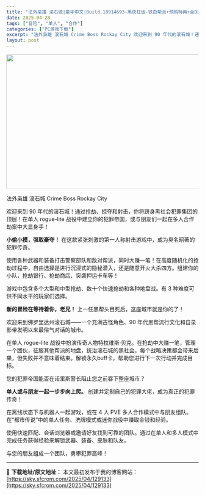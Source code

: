 ```yaml
---
title: "法外枭雄 滚石城|豪华中文|Build.18914693-黑夜狂徒-铁血帮派+预购特典+全DLC+多人模式|解压即撸|"
date: 2025-04-28
tags: ["冒险", "单人", "合作"]
categories: ["PC游戏下载"]
excerpt: "法外枭雄 滚石城 Crime Boss Rockay City 欢迎来到 90 年代的滚石城！通过抢劫、掠夺和射击，你将跻身黑社会犯罪集团的顶层！在单人 rogue-lite 战役中建立你的犯罪帝国，或与朋友们一起在多人合作劫案中大显身手！ 小偷小摸，强取豪夺！ 在这款紧张刺激的第一人称射击游戏中，&hellip;"
layout: post
---
```


<img class="aligncenter size-full wp-image-129222" src="https://sky.sfcrom.com/wp-content/uploads/2025/04/2025042807073216.webp" alt="" width="616" height="353" />

法外枭雄 滚石城 Crime Boss Rockay City

欢迎来到 90 年代的滚石城！通过抢劫、掠夺和射击，你将跻身黑社会犯罪集团的顶层！在单人 rogue-lite 战役中建立你的犯罪帝国，或与朋友们一起在多人合作劫案中大显身手！

<strong>小偷小摸，强取豪夺！</strong>
在这款紧张刺激的第一人称射击游戏中，成为臭名昭著的犯罪传奇。

使用各种武器和装备打击警察部队和敌对帮派，同时大赚一笔！在高度随机化的抢劫过程中，自由选择是进行沉浸式的隐秘潜入，还是随意开火大杀四方。组建你的小队，抢劫银行、抢劫商店、突袭押运卡车等！

游戏中包含多个大型和中型抢劫、数十个快速抢劫和各种地盘战。有 3 种难度可供不同水平的玩家们选择。

<strong>新的冒险在等待着你，老兄！</strong>
上一任黑帮头目死后，这座城市就是你的了！

欢迎来到佛罗里达州滚石城——一个充满古怪角色、90 年代黑帮流行文化和自录影带发明以来最俗气对话的城市。

在单人 rogue-lite 战役中扮演传奇人物特拉维斯·贝克。在抢劫中大赚一笔，管理一个团伙，征服其他帮派的地盘，统治滚石城的黑社会。每个战略决策都会带来后果，但失败并不意味着结束。解锁永久buff卡，帮助您进行下一次行动并完成目标。

您的犯罪帝国能否在诺里斯警长阻止您之前吞下整座城市？

<strong>单人或与朋友一起一步步向上爬。</strong>
创建并定制自己的犯罪大佬，成为真正的犯罪传奇！

在离线状态下与机器人一起游戏，或在 4 人 PVE 多人合作模式中与朋友组队。在“都市传说”中的单人任务、洗牌模式或迷你战役中赚取金钱和经验。

使用快速匹配、会话浏览器或邀请好友找到可靠的团队。通过在单人和多人模式中完成任务获得经验来解锁武器、装备、皮肤和队友。

与您的朋友组成一个团队，勇攀犯罪高峰！

---
📖 **下载地址/原文地址：** 本文最初发布于我的博客网站：[https://sky.sfcrom.com/2025/04/129133](https://sky.sfcrom.com/2025/04/129133)

